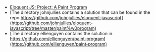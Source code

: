 

* [Eloquent JS:  Project: A Paint Program](https://eloquentjavascript.net/19_paint.html)
* [The directory johnjullies contains a solution that can be found in the repo https://github.com/johnjullies/eloquent-javascript](https://github.com/johnjullies/eloquent-javascript/tree/master/paint%w0program)
* [The directory ellienguyen contains the solution in https://github.com/ellienguyen/paint-program](https://github.com/ellienguyen/paint-program)
